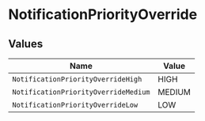# NotificationPriorityOverride


## Values

| Name                                 | Value                                |
| ------------------------------------ | ------------------------------------ |
| `NotificationPriorityOverrideHigh`   | HIGH                                 |
| `NotificationPriorityOverrideMedium` | MEDIUM                               |
| `NotificationPriorityOverrideLow`    | LOW                                  |